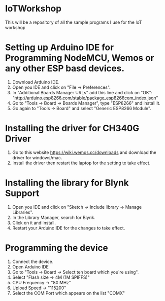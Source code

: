 # IoTWorkshop
This will be a repository of all the sample programs I use for the IoT workshop


# Setting up Arduino IDE for Programming NodeMCU, Wemos or any other ESP basd devices.

1. Download Arduino IDE.
2. Open you IDE and click on "File -> Preferences".
3. In  "Additional Boards Manager URLs" add this line and click on "OK":
  "http://arduino.esp8266.com/stable/package_esp8266com_index.json"
4. Go to "Tools -> Board -> Boards Manager", type "ESP8266" and install it.
5. Go again to "Tools -> Board" and select "Generic ESP8266 Module".

# Installing the driver for CH340G Driver 

1. Go to this website https://wiki.wemos.cc/downloads and download the driver for windows/mac.
2. Install the driver then restart the laptop for the setting to take effect.

# Installing the library for Blynk Support

1. Open you IDE and click on "Sketch -> Include library -> Manage Libraries".
3. In the Library Manager, search for Blynk.
4. Click on it and install. 
5. Restart your Arduino IDE for the changes to take effect. 

# Programming the device

1. Connect the device.
2. Open Arduino IDE
3. Go to "Tools -> Board -> Select teh board which you're using".
4. Select "Flash size -> 4M (1M SPIFFS)"
5. CPU Frequency -> "80 MHz"
6. Upload Speed -> "115200"
7. Select the COM Port which appears on the list "COMX"







